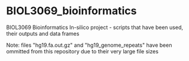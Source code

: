 # BIOL3069_bioinformatics
BIOL3069 Bioinformatics In-silico project - scripts that have been used, their outputs and data frames

Note: files "hg19.fa.out.gz" and "hg19_genome_repeats" have been ommitted from this repository
due to their very large file sizes
